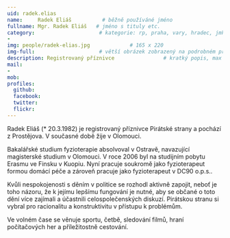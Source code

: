 ```yaml
---
uid: radek.elias
name:     Radek Eliáš          # běžně používáné jméno
fullname: Mgr. Radek Eliáš   # jméno s tituly etc.
category:                     # kategorie: rp, praha, vary, hradec, jmk, senat
- 
img: people/radek-elias.jpg             # 165 x 220
img-full:                     # větší obrázek zobrazený na podrobném profilu
description: Registrovaný příznivce                # kratký popis, max 160 znaků
mail:
- 
mob:         
profiles:
  github:
  facebook:       
  twitter:        
  flickr:       
---
```

Radek Eliáš (* 20.3.1982) je registrovaný příznivce Pirátské strany a pochází z Prostějova. V současné době žije v Olomouci.

Bakalářské studium fyzioterapie absolvoval v Ostravě, navazující magisterské studium v Olomouci. V roce 2006 byl na studijním pobytu Erasmu ve Finsku v Kuopiu. Nyní pracuje soukromě jako fyzioterapeut formou domácí péče a zároveň pracuje jako fyzioterapeut v DC90 o.p.s..

Kvůli nespokojenosti s děním v politice se rozhodl aktivně zapojit, neboť je toho názoru, že k jejímu lepšímu fungování je nutné, aby se občané o toto dění více zajímali a účastnili celospolečenských diskuzí. Pirátskou stranu si vybral pro racionalitu a konstruktivitu v přístupu k problémům.

Ve volném čase se věnuje sportu, četbě, sledování filmů, hraní počítačových her a příležitostně cestování.